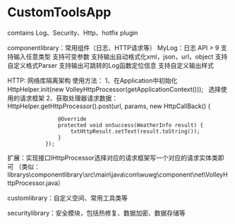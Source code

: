 # CustomToolsApp
comtains Log、Security、Http、hotfix plugin

componentlibrary：常用组件（日志、HTTP请求等）
MyLog：日志
  API > 9
  支持输入任意类型
  支持可变参数
  支持输出自动格式化xml，json，url，object
  支持自定义格式Parser
  支持输出可跳转的Log函数定位信息
  支持自定义输出样式

HTTP: 网络库隔离架构
使用方法：
  1、在Application中初始化HttpHelper.init(new VolleyHttpProcessor(getApplicationContext()));   选择使用的请求框架
  2、获取处理器请求数据：HttpHelper.getHttpProcessor().post(url, params, new HttpCallBack<WeatherInfo>() {

                    @Override
                    protected void onSuccess(WeatherInfo result) {
                        txtHttpResult.setText(result.toString());
                    }
                });
 扩展：实现接口IHttpProcessor选择对应的请求框架写一个对应的请求实体类即可
        （类似：librarys\componentlibrary\src\main\java\com\wuwg\component\net\VolleyHttpProcessor.java）

customlibrary：自定义空间、常用工具类等

securitylibrary：安全模块，包括热修复、数据加密、数据存储等

